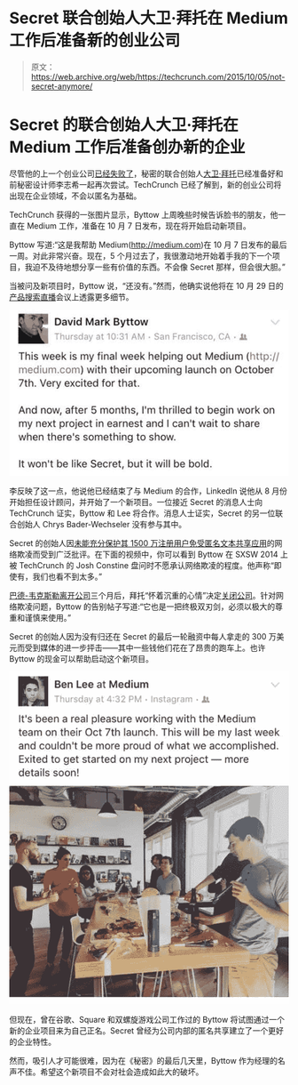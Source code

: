 # Secret 联合创始人大卫·拜托在 Medium  工作后准备新的创业公司

> 原文：<https://web.archive.org/web/https://techcrunch.com/2015/10/05/not-secret-anymore/>

# Secret 的联合创始人大卫·拜托在 Medium 工作后准备创办新的企业

尽管他的上一个创业公司[已经失败了](https://web.archive.org/web/20230323141144/https://techcrunch.com/2015/04/29/psst)，秘密的联合创始人[大卫·拜托](https://web.archive.org/web/20230323141144/https://www.crunchbase.com/person/david-byttow)已经准备好和前秘密设计师李志希一起再次尝试。TechCrunch 已经了解到，新的创业公司将出现在企业领域，不会以匿名为基础。

TechCrunch 获得的一张图片显示，Byttow 上周晚些时候告诉脸书的朋友，他一直在 Medium 工作，准备在 10 月 7 日发布，现在将开始启动新项目。

Byttow 写道:“这是我帮助 Medium(http://medium.com)在 10 月 7 日发布的最后一周。对此非常兴奋。现在，5 个月过去了，我很激动地开始着手我的下一个项目，我迫不及待地想分享一些有价值的东西。不会像 Secret 那样，但会很大胆。”

当被问及新项目时，Byttow 说，“还没有。”然而，他确实说他将在 10 月 29 日的[产品搜索直播](https://web.archive.org/web/20230323141144/http://I%20will%20talk%20about%20it%20here:%20http://www.producthunt.com/live/david-byttow)会议上透露更多细节。

![12083698_10156133211250788_1742763870_n](img/13df9bab3d308ce3b389f80faa47b23e.png)

李反映了这一点，他说他已经结束了与 Medium 的合作，LinkedIn 说他从 8 月份开始担任设计顾问，并开始了一个新项目。一位接近 Secret 的消息人士向 TechCrunch 证实，Byttow 和 Lee 将合作。消息人士证实，Secret 的另一位联合创始人 Chrys Bader-Wechseler 没有参与其中。

Secret 的创始人因[未能充分保护其 1500 万注册用户免受匿名文本共享应用](https://web.archive.org/web/20230323141144/https://techcrunch.com/2014/03/23/secret-cyberbullying/)的网络欺凌而受到广泛批评。在下面的视频中，你可以看到 Byttow 在 SXSW 2014 上被 TechCrunch 的 Josh Constine 盘问时不愿承认网络欺凌的程度。他声称“即使有，我们也看不到太多。”

[巴德-韦克斯勒离开公司](https://web.archive.org/web/20230323141144/https://techcrunch.com/2015/01/29/secret-co-founder-chrys-bader-wechseler-steps-down-because-its-not-about-design-anymore/)三个月后，拜托“怀着沉重的心情”决定[关闭公司](https://web.archive.org/web/20230323141144/https://techcrunch.com/2015/04/29/psst)。针对网络欺凌问题，Byttow 的告别帖子写道:“它也是一把终极双刃剑，必须以极大的尊重和谨慎来使用。”

Secret 的创始人因为没有归还在 Secret 的最后一轮融资中每人拿走的 300 万美元而受到媒体的进一步抨击——其中一些钱他们花在了昂贵的跑车上。也许 Byttow 的现金可以帮助启动这个新项目。

![Ben Lee](img/d0ba04ffe7fbfa14eaec12b78c585cea.png)

但现在，曾在谷歌、Square 和双螺旋游戏公司工作过的 Byttow 将试图通过一个新的企业项目来为自己正名。Secret 曾经为公司内部的匿名共享建立了一个更好的企业特性。

然而，吸引人才可能很难，因为在《秘密》的最后几天里，Byttow 作为经理的名声不佳。希望这个新项目不会对社会造成如此大的破坏。